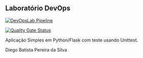 ## Laboratório DevOps
 
[![DevOpsLab Pipeline](https://github.com/apokalypsi/devopslab-7aso/actions/workflows/pipeline.yml/badge.svg)](https://github.com/apokalypsi/devopslab-7aso/actions/workflows/pipeline.yml)

[![Quality Gate Status](https://sonarcloud.io/api/project_badges/measure?project=apokalypsi_devopslab-7aso&metric=alert_status)](https://sonarcloud.io/summary/new_code?id=apokalypsi_devopslab-7aso)


Aplicação Simples em Python/Flask com teste usando Unittest.

Diego Batista Pereira da Silva